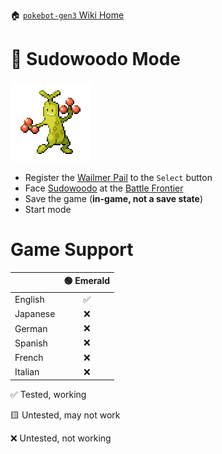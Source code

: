 🏠 [`pokebot-gen3` Wiki Home](../Readme.md)

# 🥦 Sudowoodo Mode

![](../../sprites/pokemon/shiny/Sudowoodo.png)

- Register the [Wailmer Pail](https://bulbapedia.bulbagarden.net/wiki/Wailmer_Pail) to the `Select` button
- Face [Sudowoodo](https://bulbapedia.bulbagarden.net/wiki/Sudowoodo_(Pok%C3%A9mon)) at the [Battle Frontier](https://bulbapedia.bulbagarden.net/wiki/Battle_Frontier_(Generation_III))
- Save the game (**in-game, not a save state**)
- Start mode

# Game Support
|          | 🟢 Emerald |
|:---------|:----------:|
| English  |     ✅      |
| Japanese |     ❌      |
| German   |     ❌      |
| Spanish  |     ❌      |
| French   |     ❌      |
| Italian  |     ❌      |

✅ Tested, working

🟨 Untested, may not work

❌ Untested, not working